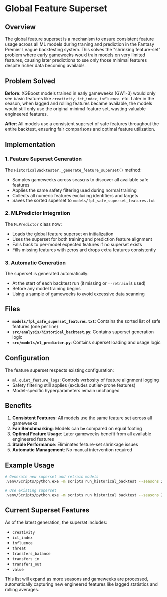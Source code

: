 # Global Feature Superset

## Overview

The global feature superset is a mechanism to ensure consistent feature usage across all ML models during training and prediction in the Fantasy Premier League backtesting system. This solves the "shrinking feature-set" problem where early gameweeks would train models on very limited features, causing later predictions to use only those minimal features despite richer data becoming available.

## Problem Solved

**Before**: XGBoost models trained in early gameweeks (GW1-3) would only see basic features like `creativity`, `ict_index`, `influence`, etc. Later in the season, when lagged and rolling features became available, the models would still only use the original minimal feature set, wasting valuable engineered features.

**After**: All models use a consistent superset of safe features throughout the entire backtest, ensuring fair comparisons and optimal feature utilization.

## Implementation

### 1. Feature Superset Generation

The `HistoricalBacktester._generate_feature_superset()` method:
- Samples gameweeks across seasons to discover all available safe features
- Applies the same safety filtering used during normal training
- Collects all numeric features excluding identifiers and targets
- Saves the sorted superset to `models/fpl_safe_superset_features.txt`

### 2. MLPredictor Integration

The `MLPredictor` class now:
- Loads the global feature superset on initialization
- Uses the superset for both training and prediction feature alignment
- Falls back to per-model expected features if no superset exists
- Fills missing features with zeros and drops extra features consistently

### 3. Automatic Generation

The superset is generated automatically:
- At the start of each backtest run (if missing or `--retrain` is used)
- Before any model training begins
- Using a sample of gameweeks to avoid excessive data scanning

## Files

- **`models/fpl_safe_superset_features.txt`**: Contains the sorted list of safe features (one per line)
- **`src/analysis/historical_backtest.py`**: Contains superset generation logic
- **`src/models/ml_predictor.py`**: Contains superset loading and usage logic

## Configuration

The feature superset respects existing configuration:
- `ml.quiet_feature_logs`: Controls verbosity of feature alignment logging
- Safety filtering still applies (excludes outlier-prone features)
- Model-specific hyperparameters remain unchanged

## Benefits

1. **Consistent Features**: All models use the same feature set across all gameweeks
2. **Fair Benchmarking**: Models can be compared on equal footing
3. **Optimal Feature Usage**: Later gameweeks benefit from all available engineered features
4. **Stable Performance**: Eliminates feature-set shrinkage issues
5. **Automatic Management**: No manual intervention required

## Example Usage

```bash
# Generate new superset and retrain models
.venv/Scripts/python.exe -m scripts.run_historical_backtest --seasons 2022-23 --gw-range 1 10 --retrain

# Use existing superset
.venv/Scripts/python.exe -m scripts.run_historical_backtest --seasons 2022-23 --gw-range 1 10
```

## Current Superset Features

As of the latest generation, the superset includes:
- `creativity`
- `ict_index` 
- `influence`
- `threat`
- `transfers_balance`
- `transfers_in`
- `transfers_out`
- `value`

This list will expand as more seasons and gameweeks are processed, automatically capturing new engineered features like lagged statistics and rolling averages.
